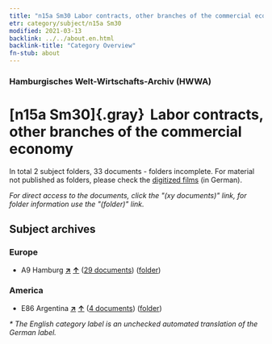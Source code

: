 ```yaml
---
title: "n15a Sm30 Labor contracts, other branches of the commercial economy"
etr: category/subject/n15a Sm30
modified: 2021-03-13
backlink: ../../about.en.html
backlink-title: "Category Overview"
fn-stub: about
---
```


### Hamburgisches Welt-Wirtschafts-Archiv (HWWA)
# [n15a Sm30]{.gray}&#8201; Labor contracts, other branches of the commercial economy&#160; 





In total 2 subject folders, 33 documents - folders incomplete.
For material not published as folders, please check the [digitized films](/film/h1_sh) (in German).

_For direct access to the documents, click the "(xy documents)" link, for folder information use the "(folder)" link._

## Subject archives



### Europe

- A9 Hamburg [**&nearr;**](../../../geo/i/140905/about.en.html "Hamburg (all folders)") [**&uarr;**](../../../geo/about.en.html#A9 "Country category system") (<a href="https://pm20.zbw.eu/dfgview/sh/140905,182078" title="about: Hamburg : Labor contracts, other branches of the commercial economy" target="_blank">29 documents</a>) ([folder](http://purl.org/pressemappe20/folder/sh/140905,182078))

### America

- E86 Argentina [**&nearr;**](../../../geo/i/141692/about.en.html "Argentina (all folders)") [**&uarr;**](../../../geo/about.en.html#E86 "Country category system") (<a href="https://pm20.zbw.eu/dfgview/sh/141692,182078" title="about: Argentina : Labor contracts, other branches of the commercial economy" target="_blank">4 documents</a>) ([folder](http://purl.org/pressemappe20/folder/sh/141692,182078))


_* The English category label is an unchecked automated translation of the German label._

